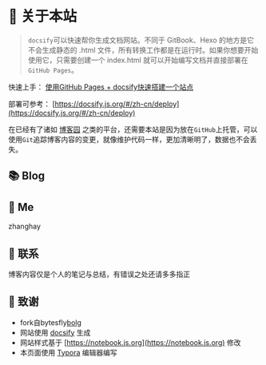 # 🎉 关于本站

<!-- 本站源码以及全部内容： [https://github.com/bytesfly/blog](https://github.com/bytesfly/blog)

<img src="https://img.shields.io/github/stars/bytesfly/blog" data-origin="https://img.shields.io/github/stars/bytesfly/blog" alt=""> 
<img src="https://img.shields.io/github/forks/bytesfly/blog" data-origin="https://img.shields.io/github/forks/bytesfly/blog" alt="">
<img src="https://img.shields.io/github/license/bytesfly/blog" data-origin="https://img.shields.io/github/license/bytesfly/blog" alt=""> -->

> `docsify`可以快速帮你生成文档网站。不同于 GitBook、Hexo 的地方是它不会生成静态的 .html 文件，所有转换工作都是在运行时。如果你想要开始使用它，只需要创建一个 index.html 就可以开始编写文档并直接部署在`GitHub Pages`。

快速上手： [使用GitHub Pages + docsify快速搭建一个站点](https://www.cnblogs.com/bytesfly/p/github-pages-docsify.html)

部署可参考： [https://docsify.js.org/#/zh-cn/deploy](https://docsify.js.org/#/zh-cn/deploy)  

在已经有了诸如 [博客园](https://www.cnblogs.com/bytesfly) 之类的平台，还需要本站是因为放在`GitHub`上托管，可以使用`Git`追踪博客内容的变更，就像维护代码一样，更加清晰明了，数据也不会丢失。

## 📚 Blog



## 🐼 Me

zhanghay
## 💌 联系

<!-- - **Email：** bytesfly@foxmail.coms -->

<!-- - **GitHub：** [https://github.com/zhanghay](https://github.com/zhanghay) -->

<!-- - **博客园：** [https://www.cnblogs.com/bytesfly](https://www.cnblogs.com/bytesfly)

- **微信公众号：** 字节飞扬（扫码关注我呀） -->

  <!-- <div ><img src="https://img2020.cnblogs.com/blog/1546632/202109/1546632-20210923090812528-762106506.png" width="200" height="200" /></div> -->

博客内容仅是个人的笔记与总结，有错误之处还请多多指正

## 🍋 致谢

- fork自bytesfly[bolg](ttps://github.com/bytesfly/blog)
- 网站使用 [docsify](https://docsify.js.org/#/zh-cn/) 生成
- 网站样式基于 [https://notebook.js.org](https://notebook.js.org) 修改
- 本页面使用 [Typora](https://www.typora.io/) 编辑器编写
